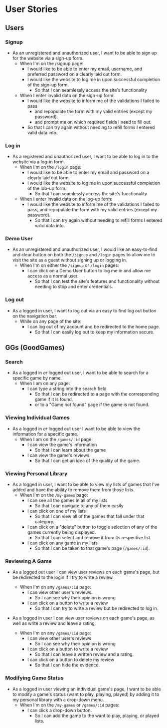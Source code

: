 # User Stories
## Users

### Signup
* As an unregistered and unauthorized user, I want to be able to sign up for the website via a sign-up form.
  * When I'm on the /signup page:
    * I would like to be able to enter my email, username, and preferred password on a clearly laid out form.
    * I would like the website to log me in upon successful completion of the sign-up form.
      * So that I can seamlessly access the site's functionality
  * When I enter invalid data on the sign-up form:
    * I would like the website to inform me of the validations I failed to pass
        * and repopulate the form with my valid entries (except my password).
        * and prompt me on which required fields I need to fill out.
    * So that I can try again without needing to refill forms I entered valid data into.

### Log in
* As a registered and unauthorized user, I want to be able to log in to the website via a log-in form.
  * When I'm on the `/login` page:
    * I would like to be able to enter my email and password on a clearly laid out form.
    * I would like the website to log me in upon successful completion of the lob-up form.
      * So that I can seamlessly access the site's functionality
  * When I enter invalid data on the log-up form:
    * I would like the website to inform me of the validations I failed to pass, and repopulate the form with my valid entries (except my password).
      * So that I can try again without needing to refill forms I entered valid data into.

### Demo User
* As an unregistered and unauthorized user, I would like an easy-to-find and clear button on both the `/signup` and `/login` pages to allow me to visit the site as a guest without signing up or logging in.
  * When I'm on either the `/signup` or `/login` pages:
    * I can click on a Demo User button to log me in and allow me access as a normal user.
      * So that I can test the site's features and functionality without needing to stop and enter credentials.

### Log out
* As a logged in user, I want to log out via an easy to find log out button on the navigation bar.
  * While on any page of the site:
    * I can log out of my account and be redirected to the home page.
      * So that I can easily log out to keep my information secure.

## GGs (GoodGames)

### Search
* As a logged in *or* logged out user, I want to be able to search for a specific game by name.
  * When I am on any page:
    * I can type a string into the search field
      * So that I can be redirected to a page with the corresponding game if it is found.
      * or to a "Game not found" page if the game is not found.
### Viewing Individual Games
<!-- Summary -->
* As a logged in *or* logged out user I want to be able to view the information for a specific game.
  * When I am on the `/games/:id` page:
    * I can view the game's information
      * So that I can learn about the game<!-- Do this... -->
    * I can view the game's reviews
      * So that I can get an idea of the quality of the game.
  <!-- So I can.. -->
### Viewing Personal Library
* As a logged in user, I want to be able to view my lists of games that I've added and have the ability to remove them from those lists.
  * When I'm on the `/my-games` page:
    * I can see all the games in all of my lists
      * So that I can navigate to any of them easily
    * I can click on one of my lists
      * So that I can view all of the games that fall under that category.
    * I can click on a "delete" button to toggle selection of any of the games currently being displayed.
      * So that I can select and remove it from its respective list.
    * I can click on any game in my lists
      * So that I can be taken to that game's page (`/games/:id`).
### Reviewing A Game
* As a logged out user I can view user reviews on each game's page, but be redirected to the login if I try to write a review.
  * When I'm on any `/games/:id` page:
    * I can view other user's reviews.
      * So I can see why their opinion is wrong
    * I can click on a button to write a review
      * So that I can try to write a review but be redirected to log in.

* As a logged in user I can view user reviews on each game's page, as well as write a review and leave a rating.
  * When I'm on any `/games/:id` page:
    * I can view other user's reviews
      * So I can see why their opinion is wrong
    * I can click on a button to write a review
      * So that I can leave a written review and a rating.
    * I can click on a button to delete my review
      * So that I can hide the evidence.

### Modifying Game Status
* As a logged in user viewing an individual game's page, I want to be able to modify a game's status (want to play, playing, played) by adding it to my personal library with a drop-down menu.
  * When I'm on the `/my-games` or `/games/:id` pages:
    * I can click a drop-down button.
      * So I can add the game to the want to play, playing, or played lists.
